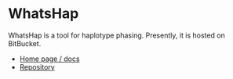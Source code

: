# WhatsHap
WhatsHap is a tool for haplotype phasing. Presently, it is hosted on BitBucket.

 - [Home page / docs](https://whatshap.readthedocs.io/)
 - [Repository](https://bitbucket.org/whatshap/whatshap)
